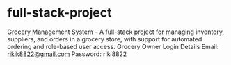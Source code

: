 # full-stack-project
Grocery Management System – A full-stack project for managing inventory, suppliers, and orders in a grocery store, with support for automated ordering and role-based user access.
Grocery Owner Login Details
Email: rikik8822@gmail.com
Password: riki8822


